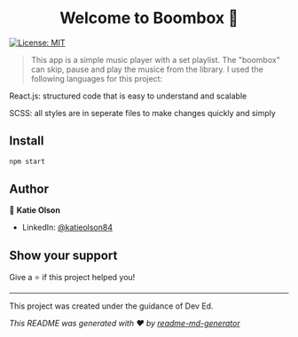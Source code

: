 
<h1 align="center">Welcome to Boombox 👋</h1>
<p>
  <a href="#" target="_blank">
    <img alt="License: MIT" src="https://img.shields.io/badge/License-MIT-yellow.svg" />
  </a>
</p>

> This app is a simple music player with a set playlist. The "boombox" can skip, pause and play the musice from the library. I used the following languages for this project:

<p>React.js: structured code that is easy to understand and scalable</p>
<p>SCSS: all styles are in seperate files to make changes quickly and simply</p>

## Install

```sh
npm start
```

## Author

👤 **Katie Olson**

- LinkedIn: [@katieolson84](https://linkedin.com/in/katieolson84)

## Show your support

Give a ⭐️ if this project helped you!

---
This project was created under the guidance of Dev Ed. 


_This README was generated with ❤️ by [readme-md-generator](https://github.com/kefranabg/readme-md-generator)_
